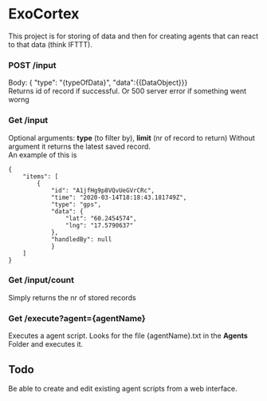 # ExoCortex

This project is for storing of data and then for creating agents that can react to that data (think IFTTT).

### POST /input
Body: { "type": "{typeOfData}", "data":{{DataObject}}}  
Returns id of record if successful. Or 500 server error if something went worng

### Get /input
Optional arguments: **type** (to filter by), **limit** (nr of record to return)
Without argument it returns the latest saved record.  
An example of this is 
```
{
    "items": [
        {
            "id": "A1jfHg9p8VQvUeGVrCRc",
            "time": "2020-03-14T18:18:43.181749Z",
            "type": "gps",
            "data": {
                "lat": "60.2454574",
                "lng": "17.5790637"
            },
            "handledBy": null
            }
    ]
}
```

### Get /input/count
Simply returns the nr of stored records
  
### Get /execute?agent={agentName}
Executes a agent script. Looks for the file {agentName}.txt in the  **Agents** Folder and executes it. 

## Todo
Be able to create and edit existing agent scripts from a web interface.